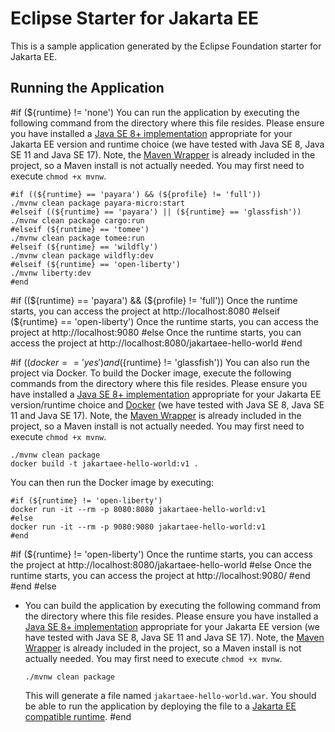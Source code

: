 # Eclipse Starter for Jakarta EE
This is a sample application generated by the Eclipse Foundation starter for Jakarta EE.

## Running the Application
#if (${runtime} != 'none')
You can run the application by executing the following command from the directory where this file resides. Please ensure you have installed a [Java SE 8+ implementation](https://adoptium.net/?variant=openjdk8) appropriate for your Jakarta EE version and runtime choice (we have tested with Java SE 8, Java SE 11 and Java SE 17). Note, the [Maven Wrapper](https://maven.apache.org/wrapper/) is already included in the project, so a Maven install is not actually needed. You may first need to execute `chmod +x mvnw`.

```
#if ((${runtime} == 'payara') && (${profile} != 'full'))
./mvnw clean package payara-micro:start
#elseif ((${runtime} == 'payara') || (${runtime} == 'glassfish'))
./mvnw clean package cargo:run
#elseif (${runtime} == 'tomee')
./mvnw clean package tomee:run
#elseif (${runtime} == 'wildfly')
./mvnw clean package wildfly:dev
#elseif (${runtime} == 'open-liberty')
./mvnw liberty:dev
#end
```

#if ((${runtime} == 'payara') && (${profile} != 'full'))
Once the runtime starts, you can access the project at http://localhost:8080
#elseif (${runtime} == 'open-liberty')
Once the runtime starts, you can access the project at http://localhost:9080
#else
Once the runtime starts, you can access the project at http://localhost:8080/jakartaee-hello-world
#end

#if ((${docker} == 'yes') and (${runtime} != 'glassfish'))
You can also run the project via Docker. To build the Docker image, execute the following commands from the directory where this file resides. Please ensure you have installed a [Java SE 8+ implementation](https://adoptium.net/?variant=openjdk8) appropriate for your Jakarta EE version/runtime choice and [Docker](https://docs.docker.com/get-docker/) (we have tested with Java SE 8, Java SE 11 and Java SE 17). Note, the [Maven Wrapper](https://maven.apache.org/wrapper/) is already included in the project, so a Maven install is not actually needed. You may first need to execute `chmod +x mvnw`.

```
./mvnw clean package
docker build -t jakartaee-hello-world:v1 .
```

You can then run the Docker image by executing:

```
#if (${runtime} != 'open-liberty')
docker run -it --rm -p 8080:8080 jakartaee-hello-world:v1
#else
docker run -it --rm -p 9080:9080 jakartaee-hello-world:v1
#end
```

#if (${runtime} != 'open-liberty')
Once the runtime starts, you can access the project at http://localhost:8080/jakartaee-hello-world
#else
Once the runtime starts, you can access the project at http://localhost:9080/
#end
#end
#else
* You can build the application by executing the following command from the directory where this file resides. Please ensure you have installed a [Java SE 8+ implementation](https://adoptium.net/?variant=openjdk8) appropriate for your Jakarta EE version (we have tested with Java SE 8, Java SE 11 and Java SE 17). Note, the [Maven Wrapper](https://maven.apache.org/wrapper/) is already included in the project, so a Maven install is not actually needed. You may first need to execute `chmod +x mvnw`.

  ```
  ./mvnw clean package
  ```
 
  This will generate a file named `jakartaee-hello-world.war`. You should be able to run the application by deploying the file to
  a [Jakarta EE compatible runtime](https://jakarta.ee/compatibility). 
#end